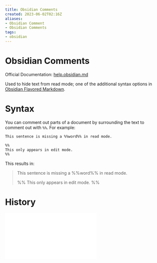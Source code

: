 ```yaml
---
title: Obsidian Comments
created: 2023-06-02T02:16Z
aliases:
- Obsidian Comment
- Obsidian Comments
tags:
- obsidian
---
```


# Obsidian Comments

Official Documentation: [help.obsidian.md](https://help.obsidian.md/Editing+and+formatting/Basic+formatting+syntax#Comments)

Used to hide text from read mode; one of the additional syntax options in [Obsidian Flavored Markdown](obsidian-flavored-markdown.md).

# Syntax

You can comment out parts of a document by surrounding the text to comment out with `%%`. For example:

```markdown
This sentence is missing a %%word%% in read mode.

%%
This only appears in edit mode.
%%
```

This results in:
> This sentence is missing a %%word%% in read mode.
>
> %%
> This only appears in edit mode.
> %%

# History

![202306020216](../entries/202306020216.md)
